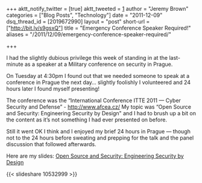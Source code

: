 +++
aktt_notify_twitter = [true]
aktt_tweeted = [1]
author = "Jeremy Brown"
categories = ["Blog Posts", "Technology"]
date = "2011-12-09"
dsq_thread_id = [2019672990]
layout = "post"
short-url = ["http://bit.ly/s9gsxQ"]
title = "Emergency Conference Speaker Required!"
aliases = "/2011/12/09/emergency-conference-speaker-required/"

+++

I had the slightly dubi­ous priv­i­lege this week of stand­ing in at the last-minute as a speaker at a Mil­i­tary con­fer­ence on secu­rity in Prague.

On Tues­day at 4:30pm I found out that we needed some­one to speak at a con­fer­ence in Prague the next day… slightly fool­ishly I vol­un­teered and 24 hours later I found myself presenting!

The con­fer­ence was the “Inter­na­tional Con­fer­ence ITTE 2011 — Cyber Secu­rity and Defense” - <http://www.afcea.cz/> My topic was “Open Source and Secu­rity: Engi­neer­ing Secu­rity by Design" and I had to brush up a bit on the con­tent as it’s not some­thing I had ever pre­sented on before.

Still it went OK I think and I enjoyed my brief 24 hours in Prague — though not to the 24 hours before sweat­ing and prep­ping for the talk and the panel dis­cus­sion that fol­lowed afterwards.

Here are my slides: [Open Source and Secu­rity: Engi­neer­ing Secu­rity by Design][1]

{{< slideshare 10532999 >}}

 [1]: http://www.slideshare.net/tenfourty/open-source-and-security-engineering-security-by-design-prague-december-2011
